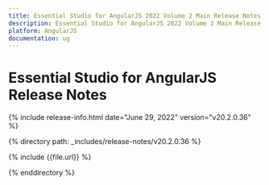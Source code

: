 ```yaml
---
title: Essential Studio for AngularJS 2022 Volume 2 Main Release Notes  
description: Essential Studio for AngularJS 2022 Volume 2 Main Release Notes  
platform: AngularJS
documentation: ug
---
```


# Essential Studio for AngularJS  Release Notes  

{% include release-info.html date="June 29, 2022"  version="v20.2.0.36" %} 

{% directory path: _includes/release-notes/v20.2.0.36 %}

{% include {{file.url}} %}

{% enddirectory %}